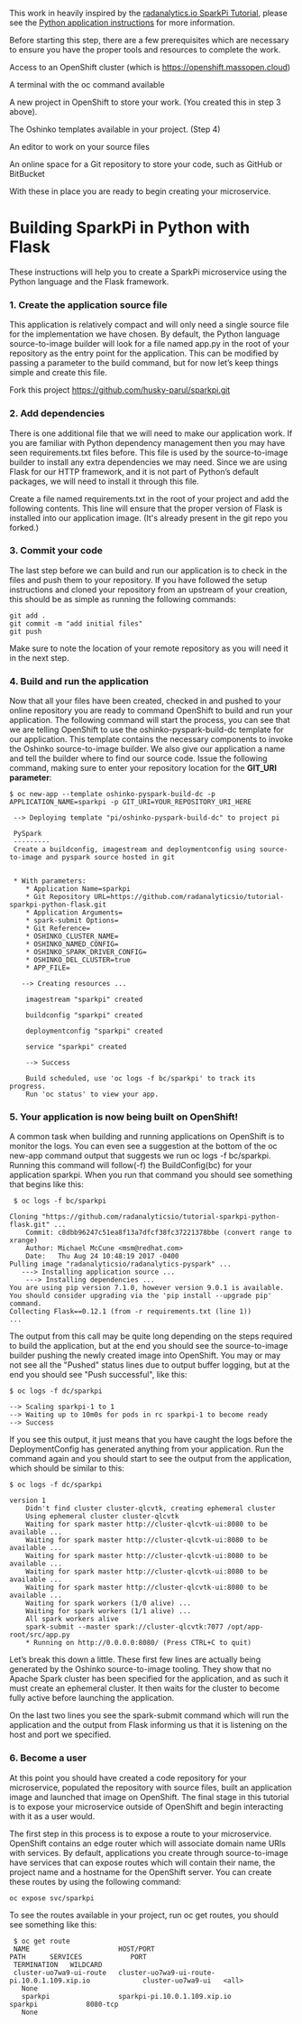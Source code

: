 This work in heavily inspired by the
[radanalytics.io SparkPi Tutorial](https://radanalytics.io/my-first-radanalytics-app.html),
please see the [Python application instructions](https://radanalytics.io/assets/my-first-radanalytics-app/sparkpi-python-flask.html)
for more information.

Before starting this step, there are a few prerequisites which are necessary to ensure you have the proper tools and resources to complete the work.

Access to an OpenShift cluster (which is https://openshift.massopen.cloud)

A terminal with the oc command available

A new project in OpenShift to store your work. (You created this in step 3 above).  

The Oshinko templates available in your project. (Step 4)

An editor to work on your source files

An online space for a Git repository to store your code, such as GitHub or BitBucket

With these in place you are ready to begin creating your microservice.

# Building SparkPi in Python with Flask

These instructions will help you to create a SparkPi microservice using the Python language and the Flask framework.

### 1. Create the application source file
This application is relatively compact and will only need a single source file for the implementation we have chosen. By default, the Python language source-to-image builder will look for a file named app.py in the root of your repository as the entry point for the application. This can be modified by passing a parameter to the build command, but for now let’s keep things simple and create this file.

Fork this project https://github.com/husky-parul/sparkpi.git

### 2. Add dependencies
There is one additional file that we will need to make our application work. If you are familiar with Python dependency management then you may have seen requirements.txt files before. This file is used by the source-to-image builder to install any extra dependencies we may need. Since we are using Flask for our HTTP framework, and it is not part of Python’s default packages, we will need to install it through this file.

Create a file named requirements.txt in the root of your project and add the following contents. This line will ensure that the proper version of Flask is installed into our application image. (It's already present in the git repo you forked.)

### 3. Commit your code
The last step before we can build and run our application is to check in the files and push them to your repository. If you have followed the setup instructions and cloned your repository from an upstream of your creation, this should be as simple as running the following commands:

    git add .
    git commit -m "add initial files"
    git push

Make sure to note the location of your remote repository as you will need it in the next step.

### 4. Build and run the application

Now that all your files have been created, checked in and pushed to your online repository you are ready to command OpenShift to build and run your application. The following command will start the process, you can see that we are telling OpenShift to use the oshinko-pyspark-build-dc template for our application. This template contains the necessary components to invoke the Oshinko source-to-image builder. We also give our application a name and tell the builder where to find our source code. Issue the following command, making sure to enter your repository location for the **GIT_URI parameter**:


`$ oc new-app --template oshinko-pyspark-build-dc -p APPLICATION_NAME=sparkpi -p GIT_URI=YOUR_REPOSITORY_URI_HERE `


     --> Deploying template "pi/oshinko-pyspark-build-dc" to project pi

     PySpark
     ---------
     Create a buildconfig, imagestream and deploymentconfig using source-to-image and pyspark source hosted in git


     * With parameters:
        * Application Name=sparkpi
        * Git Repository URL=https://github.com/radanalyticsio/tutorial-sparkpi-python-flask.git
        * Application Arguments=
        * spark-submit Options=
        * Git Reference=
        * OSHINKO_CLUSTER_NAME=
        * OSHINKO_NAMED_CONFIG=
        * OSHINKO_SPARK_DRIVER_CONFIG=
        * OSHINKO_DEL_CLUSTER=true
        * APP_FILE=

       --> Creating resources ...

        imagestream "sparkpi" created

        buildconfig "sparkpi" created

        deploymentconfig "sparkpi" created

        service "sparkpi" created
        
        --> Success

        Build scheduled, use 'oc logs -f bc/sparkpi' to track its progress.
        Run 'oc status' to view your app.

### 5. Your application is now being built on OpenShift!

A common task when building and running applications on OpenShift is to monitor the logs. You can even see a suggestion at the bottom of the oc new-app command output that suggests we run oc logs -f bc/sparkpi. Running this command will follow(-f) the BuildConfig(bc) for your application sparkpi. When you run that command you should see something that begins like this:

` $ oc logs -f bc/sparkpi`


    Cloning "https://github.com/radanalyticsio/tutorial-sparkpi-python-flask.git" ...
        Commit: c8dbb96247c51ea8f13a7dfcf38fc37221378bbe (convert range to xrange)
        Author: Michael McCune <msm@redhat.com>
        Date:   Thu Aug 24 10:48:19 2017 -0400
    Pulling image "radanalyticsio/radanalytics-pyspark" ...
       ---> Installing application source ...
        ---> Installing dependencies ...
    You are using pip version 7.1.0, however version 9.0.1 is available.
    You should consider upgrading via the 'pip install --upgrade pip' command.
    Collecting Flask==0.12.1 (from -r requirements.txt (line 1))
    ...

The output from this call may be quite long depending on the steps required to build the application, but at the end you should see the source-to-image builder pushing the newly created image into OpenShift. You may or may not see all the "Pushed" status lines due to output buffer logging, but at the end you should see "Push successful", like this:

`$ oc logs -f dc/sparkpi`


    --> Scaling sparkpi-1 to 1
    --> Waiting up to 10m0s for pods in rc sparkpi-1 to become ready
    --> Success

If you see this output, it just means that you have caught the logs before the DeploymentConfig has generated anything from your application. Run the command again and you should start to see the output from the application, which should be similar to this:

`$ oc logs -f dc/sparkpi`



    version 1
        Didn't find cluster cluster-qlcvtk, creating ephemeral cluster
        Using ephemeral cluster cluster-qlcvtk
        Waiting for spark master http://cluster-qlcvtk-ui:8080 to be available ...
        Waiting for spark master http://cluster-qlcvtk-ui:8080 to be available ...
        Waiting for spark master http://cluster-qlcvtk-ui:8080 to be available ...
        Waiting for spark master http://cluster-qlcvtk-ui:8080 to be available ...
        Waiting for spark master http://cluster-qlcvtk-ui:8080 to be available ...
        Waiting for spark workers (1/0 alive) ...
        Waiting for spark workers (1/1 alive) ...
        All spark workers alive
        spark-submit --master spark://cluster-qlcvtk:7077 /opt/app-root/src/app.py
        * Running on http://0.0.0.0:8080/ (Press CTRL+C to quit)

   



Let’s break this down a little. These first few lines are actually being generated by the Oshinko source-to-image tooling. They show that no Apache Spark cluster has been specified for the application, and as such it must create an ephemeral cluster. It then waits for the cluster to become fully active before launching the application.

On the last two lines you see the spark-submit command which will run the application and the output from Flask informing us that it is listening on the host and port we specified.

### 6. Become a user
At this point you should have created a code repository for your microservice, populated the repository with source files, built an application image and launched that image on OpenShift. The final stage in this tutorial is to expose your microservice outside of OpenShift and begin interacting with it as a user would.

The first step in this process is to expose a route to your microservice. OpenShift contains an edge router which will associate domain name URIs with services. By default, applications you create through source-to-image have services that can expose routes which will contain their name, the project name and a hostname for the OpenShift server. You can create these routes by using the following command:

    oc expose svc/sparkpi

To see the routes available in your project, run oc get routes, you should see something like this:

     $ oc get route
     NAME                      HOST/PORT                                      PATH      SERVICES            PORT       
     TERMINATION   WILDCARD
     cluster-uo7wa9-ui-route   cluster-uo7wa9-ui-route-pi.10.0.1.109.xip.io             cluster-uo7wa9-ui   <all>                    
       None
       sparkpi                 sparkpi-pi.10.0.1.109.xip.io                              sparkpi            8080-tcp                 
       None
